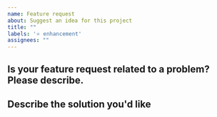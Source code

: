 ```yaml
---
name: Feature request
about: Suggest an idea for this project
title: ""
labels: '⭐ enhancement'
assignees: ""
---
```


## Is your feature request related to a problem? Please describe.

<!--A clear and concise description of what the problem is. Ex. I'm always frustrated when [...]-->

## Describe the solution you'd like

<!--A clear and concise description of what you ant to happen.-->
